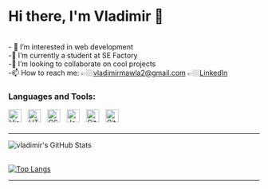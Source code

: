 # Hi there, I'm Vladimir 👋 

<br/>- 👀 I’m interested in web development
<br/>-🌱 I’m currently a student at SE Factory
<br/>-💞️ I’m looking to collaborate on cool projects
<br/>-📫 How to reach me: 👉🏼vladimirmawla2@gmail.com 👉🏼[LinkedIn]   



### Languages and Tools:

<img align="left" alt="Visual Studio Code" width="26px" src="https://cdn.jsdelivr.net/gh/devicons/devicon/icons/vscode/vscode-original.svg" style="padding-right:10px;" />
<img align="left" alt="HTML5" width="26px" src="https://cdn.jsdelivr.net/gh/devicons/devicon/icons/html5/html5-original.svg" style="padding-right:10px;" />
<img align="left" alt="CSS3" width="26px" src="https://cdn.jsdelivr.net/gh/devicons/devicon/icons/css3/css3-original.svg" style="padding-right:10px;" />
<img align="left" alt="JavaScript" width="26px" src="https://cdn.jsdelivr.net/gh/devicons/devicon/icons/javascript/javascript-original.svg" style="padding-right:10px;" />
<img align="left" alt="Git" width="26px" src="https://cdn.jsdelivr.net/gh/devicons/devicon/icons/git/git-original.svg" style="padding-right:10px;" />
<img align="left" alt="GitHub" width="26px" src="https://cdn3.iconfinder.com/data/icons/inficons/512/github.png" style="padding-right:10px;" />


<br/>
<br/>

---



  <img align="left" alt="vladimir's GitHub Stats" src="https://github-readme-stats.vercel.app/api?username=vladimir-mawla&show_icons=true&hide_border=true" />
  
<br />
<br />



[![Top Langs](https://github-readme-stats.vercel.app/api/top-langs/?username=vladimir-mawla)](https://github.com/anuraghazra/github-readme-stats)


---

[LinkedIn]: https://www.linkedin.com/in/vladimir-mawla-4a9a0b152
